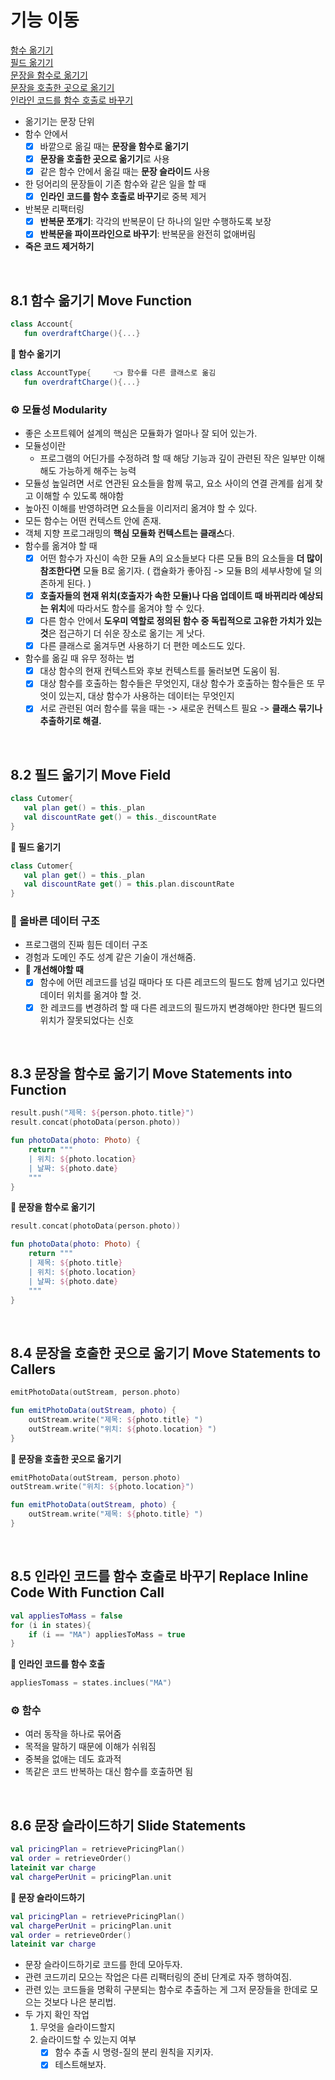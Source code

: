 # 기능 이동

[함수 옮기기](#id-section1)<br>
[필드 옮기기](#id-section2)<br>
[문장을 함수로 옮기기](#id-section3)<br>
[문장을 호출한 곳으로 옮기기](#id-section4)<br>
[인라인 코드를 함수 호출로 바꾸기](#id-section5)<br>


- 옮기기는 문장 단위
- 함수 안에서
	- [x] 바깥으로 옮길 때는 **문장을 함수로 옮기기**
	- [x] **문장을 호출한 곳으로 옮기기**로 사용
	- [x] 같은 함수 안에서 옮길 때는 **문장 슬라이드** 사용
- 한 덩어리의 문장들이 기존 함수와 같은 일을 할 때
	- [x] **인라인 코드를 함수 호출로 바꾸기**로 중복 제거
 - 반복문 리팩터링
	 - [x] **반복문 쪼개기**: 각각의 반복문이 단 하나의 일만 수행하도록 보장
	 - [x] **반복문을 파이프라인으로 바꾸기**: 반복문을 완전히 없애버림
- **죽은 코드 제거하기** 

<br>
<div id='id-section1'/>

## 8.1 함수 옮기기 Move Function
```kotlin
class Account{
   fun overdraftCharge(){...}
```
**🔻 함수 옮기기**
```kotlin
class AccountType{     👈 함수를 다른 클래스로 옮김
   fun overdraftCharge(){...}
```

### ⚙️ 모듈성 Modularity
- 좋은 소프트웨어 설계의 핵심은 모듈화가 얼마나 잘 되어 있는가.
- 모듈성이란
	- 프로그램의 어딘가를 수정하려 할 때 해당 기능과 깊이 관련된 작은 일부만 이해해도 가능하게 해주는 능력
- 모듈성 높일려면 서로 연관된 요소들을 함께 묶고, 요소 사이의 연결 관계를 쉽게 찾고 이해할 수 있도록 해야함
- 높아진 이해를 반영하려면 요소들을 이리저리 옮겨야 할 수 있다. 
- 모든 함수는 어떤 컨텍스트 안에 존재. 
- 객체 지향 프로그래밍의 **핵심 모듈화 컨텍스트는 클래스**다.
- 함수를 옮겨야 할 때
	- [x] 어떤 함수가 자신이 속한 모듈 A의 요소들보다 다른 모듈 B의 요소들을 **더 많이 참조한다면** 모듈 B로 옮기자. ( 캡슐화가 좋아짐 -> 모듈 B의 세부사항에 덜 의존하게 된다. ) 
	- [x] **호출자들의 현재 위치(호출자가 속한 모듈)나 다음 업데이트 때 바뀌리라 예상되는 위치**에 따라서도 함수를 옮겨야 할 수 있다. 
	- [x] 다른 함수 안에서 **도우미 역할로 정의된 함수 중 독립적으로 고유한 가치가 있는 것**은 접근하기 더 쉬운 장소로 옮기는 게 낫다.
	- [x] 다른 클래스로 옮겨두면 사용하기 더 편한 메소드도 있다.
- 함수를 옮길 때 유무 정하는 법
	- [x] 대상 함수의 현재 컨텍스트와 후보 컨텍스트를 둘러보면 도움이 됨.
	- [x] 대상 함수를 호출하는 함수들은 무엇인지, 대상 함수가 호출하는 함수들은 또 무엇이 있는지, 대상 함수가 사용하는 데이터는 무엇인지
	- [x] 서로 관련된 여러 함수를 묶을 때는 -> 새로운 컨텍스트 필요 -> **클래스 묶기나 추출하기로 해결.**

<br>
<div id='id-section2'/>

## 8.2 필드 옮기기 Move Field
```kotlin
class Cutomer{
   val plan get() = this._plan
   val discountRate get() = this._discountRate
}
```
**🔻 필드 옮기기**
```kotlin
class Cutomer{
   val plan get() = this._plan
   val discountRate get() = this.plan.discountRate
}
```

### 📂 올바른 데이터 구조
- 프로그램의 진짜 힘든 데이터 구조
- 경험과 도메인 주도 성계 같은 기술이 개선해줌.
- **🔨 개선해야할 때**
	- [x] 함수에 어떤 레코드를 넘길 때마다 또 다른 레코드의 필드도 함께 넘기고 있다면 
데이터 위치를 옮겨야 할 것.
	- [x] 한 레코드를 변경하려 할 때 다른 레코드의 필드까지 변경해야만 한다면 
필드의 위치가 잘못되었다는 신호

<br>
<div id='id-section3'/>

## 8.3 문장을 함수로 옮기기 Move Statements into Function
```kotlin
result.push("제목: ${person.photo.title}")
result.concat(photoData(person.photo))

fun photoData(photo: Photo) {
	return """
	| 위치: ${photo.location}
	| 날짜: ${photo.date}
	"""
}
```
**🔻 문장을 함수로 옮기기**
```kotlin
result.concat(photoData(person.photo))

fun photoData(photo: Photo) {
	return """
	| 제목: ${photo.title}
	| 위치: ${photo.location}
	| 날짜: ${photo.date}
	"""
}
```

<br>
<div id='id-section4'/>

## 8.4 문장을 호출한 곳으로 옮기기 Move Statements to Callers
```kotlin
emitPhotoData(outStream, person.photo)

fun emitPhotoData(outStream, photo) {
	outStream.write("제목: ${photo.title} ")
	outStream.write("위치: ${photo.location} ")
}
```
**🔻 문장을 호출한 곳으로 옮기기**
```kotlin
emitPhotoData(outStream, person.photo)
outStream.write("위치: ${photo.location}")

fun emitPhotoData(outStream, photo) {
	outStream.write("제목: ${photo.title} ")
}
```

<br>
<div id='id-section5'/>

## 8.5 인라인 코드를 함수 호출로 바꾸기 Replace Inline Code With Function Call
```kotlin
val appliesToMass = false
for (i in states){
	if (i == "MA") appliesToMass = true
}
```
**🔻 인라인 코드를 함수 호출**
```kotlin
appliesTomass = states.inclues("MA")
```

### ⚙️ 함수
- 여러 동작을 하나로 묶어줌
- 목적을 말하기 때문에 이해가 쉬워짐
- 중복을 없애는 데도 효과적
- 똑같은 코드 반복하는 대신 함수를 호출하면 됨

<br>
<div id='id-section6'/>

## 8.6 문장 슬라이드하기 Slide Statements
```kotlin
val pricingPlan = retrievePricingPlan()
val order = retrieveOrder()
lateinit var charge
val chargePerUnit = pricingPlan.unit
```
**🔻 문장 슬라이드하기**
```kotlin
val pricingPlan = retrievePricingPlan()
val chargePerUnit = pricingPlan.unit
val order = retrieveOrder()
lateinit var charge
```

- 문장 슬라이드하기로 코드를 한데 모아두자.
- 관련 코드끼리 모으는 작업은 다른 리팩터링의 준비 단계로 자주 행하여짐.
- 관련 있는 코드들을 명확히 구분되는 함수로 추출하는 게 그저 문장들을 한데로 모으는 것보다 나은 분리법.
- 두 가지 확인 작업
	1. 무엇을 슬라이드할지
	2. 슬라이드할 수 있는지 여부
		- [x] 함수 추출 시 명령-질의 분리 원칙을 지키자.
		- [x] 테스트해보자. 
<!--stackedit_data:
eyJoaXN0b3J5IjpbLTQ5NTQ4NjcwMCwtMTczNDE1ODkyOCwtOT
I5NDc2MTk1LC0xNjUwNzY4MDM2LDExOTEwNDA1MzYsMTgyNDM2
NTg1NSwtMTk1NzU5NjY2OCwtNTI1NDExMywzNDMwOTc1MjUsMT
g2NzI2MjM3MSwxMTMxMjA0NDc2LDE2ODc3NDgzNDYsLTUxNDE2
MjgzNiwtMTYxNDM0NzU0MywxMTc1NDEwODk0LDE0NTQ5NDkxMz
UsNTY3ODg2OTMyLDE0MTM5MDEzNSwtMTAzNTE3MDM0MSwzODYy
OTY5MzRdfQ==
-->